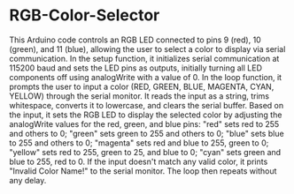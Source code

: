# RGB-Color-Selector
This Arduino code controls an RGB LED connected to pins 9 (red), 10 (green), and 11 (blue), allowing the user to select a color to display via serial communication.
In the setup function, it initializes serial communication at 115200 baud and sets the LED pins as outputs, initially turning all LED components off using analogWrite with a value of 0. 
In the loop function, it prompts the user to input a color (RED, GREEN, BLUE, MAGENTA, CYAN, YELLOW) through the serial monitor. 
It reads the input as a string, trims whitespace, converts it to lowercase, and clears the serial buffer. 
Based on the input, it sets the RGB LED to display the selected color by adjusting the analogWrite values for the red, green, and blue pins: "red" sets red to 255 and others to 0; "green" sets green to 255 and others to 0; "blue" sets blue to 255 and others to 0; "magenta" sets red and blue to 255, green to 0; "yellow" sets red to 255, green to 25, and blue to 0; "cyan" sets green and blue to 255, red to 0. 
If the input doesn't match any valid color, it prints "Invalid Color Name!" to the serial monitor. 
The loop then repeats without any delay.
